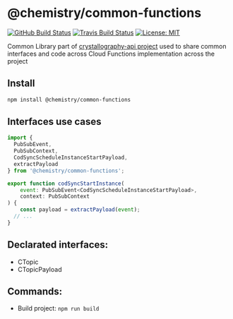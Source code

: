 # @chemistry/common-functions
[![GitHub Build Status](https://github.com/chemistry/crystallography-api/workflows/CI/badge.svg)](https://github.com/chemistry/crystallography-api/actions?query=workflow%3ACI)
[![Travis Build Status](https://travis-ci.com/chemistry/crystallography-api.svg?branch=master)](https://travis-ci.org/chemistry/crystallography-api)
[![License: MIT](https://img.shields.io/badge/License-MIT-gren.svg)](https://opensource.org/licenses/MIT)

Common Library part of [crystallography-api project](https://github.com/chemistry/crystallography-api) used to share common interfaces and code across
Cloud Functions implementation across the project

## Install
```bash
npm install @chemistry/common-functions
```

## Interfaces use cases
```javascript
import {
  PubSubEvent,
  PubSubContext,
  CodSyncScheduleInstanceStartPayload,
  extractPayload
} from '@chemistry/common-functions';

export function codSyncStartInstance(
    event: PubSubEvent<CodSyncScheduleInstanceStartPayload>,
    context: PubSubContext
) {
    const payload = extractPayload(event);
  // ...
}
```

## Declarated interfaces:
  * CTopic
  * CTopicPayload

## Commands:
  * Build project: `npm run build`
